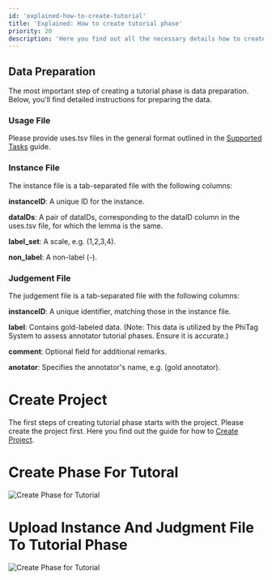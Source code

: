```yaml
---
id: 'explained-how-to-create-tutorial'
title: 'Explained: How to create tutorial phase'
priority: 20
description: 'Here you find out all the necessary details how to create tutorial phase.'
---
```


## Data Preparation
 
The most important step of creating a tutorial phase is data preparation. Below, you'll find detailed instructions for preparing the data.
### Usage File

Please provide uses.tsv files in the general format outlined in the [Supported Tasks](/supported-tasks) guide.

### Instance File
The instance file is a tab-separated file with the following columns:

**instanceID**: A unique ID for the instance.

**dataIDs**: A pair of dataIDs, corresponding to the dataID column in the uses.tsv file, for which the lemma is the same.

**label_set**: A scale, e.g. (1,2,3,4).

**non_label**: A non-label (-).

### Judgement File
The judgement file is a tab-separated file with the following columns:

**instanceID**: A unique identifier, matching those in the instance file.

**label**: Contains gold-labeled data. (Note: This data is utilized by the PhiTag System to assess annotator tutorial phases. Ensure it is accurate.)

**comment**: Optional field for additional remarks.

**anotator**: Specifies the annotator's name, e.g. (gold annotator).
# Create Project
The first steps of creating tutorial phase starts with the project. Please create the project first. Here you find out the guide for how to 
[Create Project](/explained-project).

# Create Phase For Tutoral

![Create Phase for Tutorial](datasets/guide/create-tutorial-phase.gif)

# Upload Instance And Judgment File To Tutorial Phase

![Create Phase for Tutorial](datasets/guide/uploaddata.gif)
